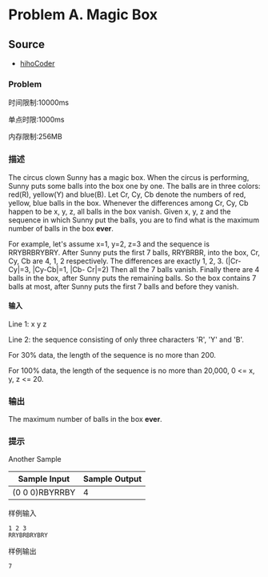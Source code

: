 # Problem A. Magic Box

## Source

- [hihoCoder](http://hihocoder.com/contest/mstest2015april/problem/1)

### Problem

时间限制:10000ms

单点时限:1000ms

内存限制:256MB

### 描述

The circus clown Sunny has a magic box. When the circus is performing, Sunny
puts some balls into the box one by one. The balls are in three colors:
red(R), yellow(Y) and blue(B). Let Cr, Cy, Cb denote the numbers of red,
yellow, blue balls in the box. Whenever the differences among Cr, Cy, Cb
happen to be x, y, z, all balls in the box vanish. Given x, y, z and the
sequence in which Sunny put the balls, you are to find what is the maximum
number of balls in the box **ever**.

For example, let's assume x=1, y=2, z=3 and the sequence is RRYBRBRYBRY. After
Sunny puts the first 7 balls, RRYBRBR, into the box, Cr, Cy, Cb are 4, 1, 2
respectively. The differences are exactly 1, 2, 3. (|Cr-Cy|=3, |Cy-Cb|=1, |Cb-
Cr|=2) Then all the 7 balls vanish. Finally there are 4 balls in the box,
after Sunny puts the remaining balls. So the box contains 7 balls at most,
after Sunny puts the first 7 balls and before they vanish.

#### 输入

Line 1: x y z

Line 2: the sequence consisting of only three characters 'R', 'Y' and 'B'.

For 30% data, the length of the sequence is no more than 200.

For 100% data, the length of the sequence is no more than 20,000, 0 &lt;= x,
y, z &lt;= 20.

### 输出

The maximum number of balls in the box **ever**.

### 提示

Another Sample

Sample Input| Sample Output
---|---
(0 0 0)RBYRRBY | 4

样例输入

    1 2 3
    RRYBRBRYBRY

样例输出

    7
